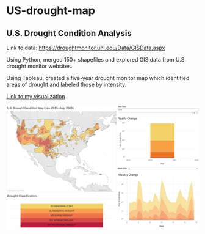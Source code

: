 # US-drought-map
## U.S. Drought Condition Analysis

Link to data: https://droughtmonitor.unl.edu/Data/GISData.aspx

Using Python, merged 150+ shapefiles and explored GIS data from U.S. drought monitor websites.

Using Tableau, created a five-year drought monitor map which identified areas of drought and labeled those by intensity.

[Link to my visualization](https://public.tableau.com/profile/chen6347#!/vizhome/droughtmap/Dashboard1)

![drought heat map](https://github.com/ChenLIANG246/US-drought-map/blob/master/drought%20map%20screen%20shot.png)
